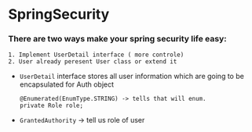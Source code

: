 # SpringSecurity


 ### There are two ways make your spring security life easy:
    1. Implement UserDetail interface ( more controle)
    2. User already peresent User class or extend it

- `UserDetail` interface stores all user information which are going to be encapsulated for Auth object

  ```
  @Enumerated(EnumType.STRING) -> tells that will enum.
  private Role role;
    ```

- `GrantedAuthority` -> tell us role of user